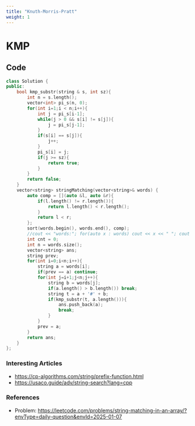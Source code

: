 ```yaml
---
title: "Knuth-Morris-Pratt"
weight: 1
---
```

# KMP

## Code
```cpp
class Solution {
public:
    bool kmp_substr(string & s, int sz){
        int n = s.length();
        vector<int> pi_s(n, 0);
        for(int i=1;i < n;i++){
            int j = pi_s[i-1];
            while(j > 0 && s[i] != s[j]){
                j = pi_s[j-1];
            }
            if(s[i] == s[j]){
                j++;
            }
            pi_s[i] = j; 
            if(j >= sz){
                return true;
            }
        }
        return false;
    }
    vector<string> stringMatching(vector<string>& words) {
        auto comp = [](auto &l, auto &r){
            if(l.length() != r.length()){
                return l.length() < r.length();
            }
            return l < r;
        };
        sort(words.begin(), words.end(), comp);
        //cout << "words:"; for(auto x : words) cout << x << " "; cout << endl;
        int cnt = 0;
        int n = words.size();
        vector<string> ans;
        string prev;
        for(int i=0;i<n;i++){
            string a = words[i];
            if(prev == a) continue;
            for(int j=i+1;j<n;j++){
                string b = words[j];
                if(a.length() > b.length()) break;
                string t = a + '#' + b;
                if(kmp_substr(t, a.length())){
                    ans.push_back(a);
                    break;
                }
            }
            prev = a;
        }
        return ans;
    }
};
```
### Interesting Articles
* https://cp-algorithms.com/string/prefix-function.html
* https://usaco.guide/adv/string-search?lang=cpp

### References
* Problem: https://leetcode.com/problems/string-matching-in-an-array/?envType=daily-question&envId=2025-01-07